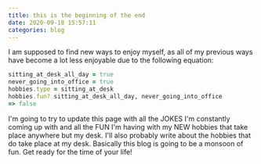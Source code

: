 ```yaml
---
title: this is the beginning of the end
date: 2020-09-18 15:57:11
categories: blog
---
```

I am supposed to find new ways to enjoy myself, as all of my previous ways have become a lot less enjoyable due to the following equation:
```ruby
sitting_at_desk_all_day = true
never_going_into_office = true
hobbies.type = sitting_at_desk
hobbies.fun? sitting_at_desk_all_day, never_going_into_office
=> false
```
I'm going to try to update this page with all the JOKES I'm constantly coming up with and all the FUN I'm having with my NEW hobbies that take place anywhere but my desk. 
I'll also probably write about the hobbies that do take place at my desk. 
Basically this blog is going to be a monsoon of fun. Get ready for the time of your life!
